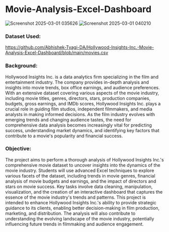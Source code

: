# Movie-Analysis-Excel-Dashboard
![Screenshot 2025-03-01 035626](https://github.com/user-attachments/assets/891a664b-c8b5-41be-bec3-6031c6307ef0)
![Screenshot 2025-03-01 040210](https://github.com/user-attachments/assets/135e53a9-93a3-490b-9061-a4e00d91113c)
### **Dataset Used:**
[https://github.com/Abhishek-Tyagi-DA/Hollywood-Insights-Inc.-Movie-Analysis-Excel-Dashboard/blob/main/movies.csv
](https://github.com/Abhishek-Tyagi-DA/Hollywood-Insights-Inc.-Movie-Analysis-Excel-Dashboard/blob/main/movies.csv)
### **Background:**

Hollywood Insights Inc. is a data analytics firm specializing in the film and entertainment industry. The company provides in-depth analysis and insights into movie trends, box office earnings, and audience preferences. With an extensive dataset covering various aspects of the movie industry, including movie titles, genres, directors, stars, production companies, budgets, gross earnings, and IMDb scores, Hollywood Insights Inc. plays a crucial role in guiding film studios, independent filmmakers, and media analysts in making informed decisions. As the film industry evolves with emerging trends and changing audience tastes, the need for comprehensive data analysis becomes increasingly vital for predicting success, understanding market dynamics, and identifying key factors that contribute to a movie's popularity and financial success.
### **Objective:**

The project aims to perform a thorough analysis of Hollywood Insights Inc.'s comprehensive movie dataset to uncover insights into the dynamics of the movie industry. Students will use advanced Excel techniques to explore various facets of the dataset, including trends in movie genres, financial analysis of movie budgets and earnings, and the impact of directors and stars on movie success. Key tasks involve data cleaning, manipulation, visualization, and the creation of an interactive dashboard that captures the essence of the movie industry's trends and patterns. This project is intended to enhance Hollywood Insights Inc.'s ability to provide strategic guidance to its clients, enabling better decision-making in film production, marketing, and distribution. The analysis will also contribute to understanding the evolving landscape of the movie industry, potentially influencing future trends in filmmaking and audience engagement.
